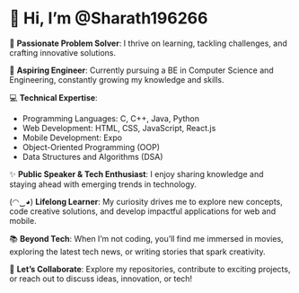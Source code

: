 # 👋 Hi, I’m @Sharath196266  

👀 **Passionate Problem Solver**: I thrive on learning, tackling challenges, and crafting innovative solutions.  

🌱 **Aspiring Engineer**: Currently pursuing a BE in Computer Science and Engineering, constantly growing my knowledge and skills.  

💻 **Technical Expertise**:  
- Programming Languages: C, C++, Java, Python  
- Web Development: HTML, CSS, JavaScript, React.js  
- Mobile Development: Expo  
- Object-Oriented Programming (OOP)  
- Data Structures and Algorithms (DSA)  

✨ **Public Speaker & Tech Enthusiast**: I enjoy sharing knowledge and staying ahead with emerging trends in technology.  

(⁠◠⁠‿⁠◕⁠) **Lifelong Learner**: My curiosity drives me to explore new concepts, code creative solutions, and develop impactful applications for web and mobile.  

📚 **Beyond Tech**: When I’m not coding, you’ll find me immersed in movies, exploring the latest tech news, or writing stories that spark creativity.  

🚀 **Let’s Collaborate**: Explore my repositories, contribute to exciting projects, or reach out to discuss ideas, innovation, or tech!
